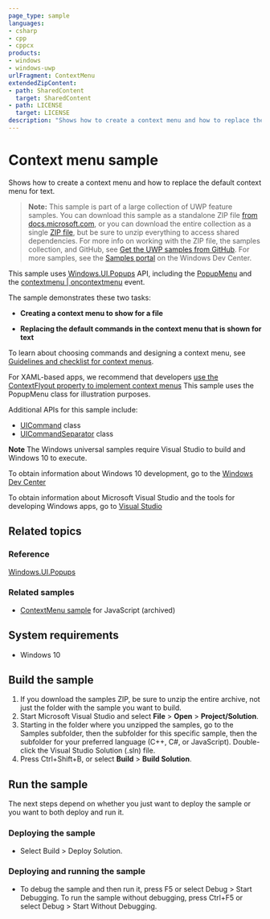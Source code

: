 ```yaml
---
page_type: sample
languages:
- csharp
- cpp
- cppcx
products:
- windows
- windows-uwp
urlFragment: ContextMenu
extendedZipContent:
- path: SharedContent
  target: SharedContent
- path: LICENSE
  target: LICENSE
description: "Shows how to create a context menu and how to replace the default context menu for text."
---
```


<!---
  category: ControlsLayoutAndText
  samplefwlink: http://go.microsoft.com/fwlink/p/?LinkId=620525
--->

# Context menu sample

Shows how to create a context menu and how to replace the default context menu for text. 

> **Note:** This sample is part of a large collection of UWP feature samples. 
> You can download this sample as a standalone ZIP file
> [from docs.microsoft.com](https://docs.microsoft.com/samples/microsoft/windows-universal-samples/contextmenu/),
> or you can download the entire collection as a single
> [ZIP file](https://github.com/Microsoft/Windows-universal-samples/archive/master.zip), but be 
> sure to unzip everything to access shared dependencies. For more info on working with the ZIP file, 
> the samples collection, and GitHub, see [Get the UWP samples from GitHub](https://aka.ms/ovu2uq). 
> For more samples, see the [Samples portal](https://aka.ms/winsamples) on the Windows Dev Center. 

This sample uses [Windows.UI.Popups](http://msdn.microsoft.com/library/windows/apps/br242180) API, 
including the [PopupMenu](http://msdn.microsoft.com/library/windows/apps/br208693) and the 
[contextmenu | oncontextmenu](http://msdn.microsoft.com/library/windows/apps/hh441317) event.

The sample demonstrates these two tasks:

-   **Creating a context menu to show for a file**

-   **Replacing the default commands in the context menu that is shown for text**

To learn about choosing commands and designing a context menu, see [Guidelines and checklist for context menus](http://msdn.microsoft.com/library/windows/apps/hh465308).

For XAML-based apps, we recommend that developers
[use the ContextFlyout property to implement context menus](https://docs.microsoft.com/en-us/windows/uwp/design/controls-and-patterns/menus)
This sample uses the PopupMenu class for illustration purposes.

Additional APIs for this sample include:

-   [UICommand](http://msdn.microsoft.com/library/windows/apps/br242166) class
-   [UICommandSeparator](http://msdn.microsoft.com/library/windows/apps/br242168) class

**Note** The Windows universal samples require Visual Studio to build and Windows 10 to execute.
 
To obtain information about Windows 10 development, go to the [Windows Dev Center](http://go.microsoft.com/fwlink/?LinkID=532421)

To obtain information about Microsoft Visual Studio and the tools for developing Windows apps, go to [Visual Studio](http://go.microsoft.com/fwlink/?LinkID=532422)

## Related topics

### Reference

[Windows.UI.Popups](http://msdn.microsoft.com/library/windows/apps/br242180)  

### Related samples

* [ContextMenu sample](/archived/ContextMenu/) for JavaScript (archived)

## System requirements

* Windows 10

## Build the sample

1. If you download the samples ZIP, be sure to unzip the entire archive, not just the folder with the sample you want to build. 
2. Start Microsoft Visual Studio and select **File** \> **Open** \> **Project/Solution**.
3. Starting in the folder where you unzipped the samples, go to the Samples subfolder, then the subfolder for this specific sample, then the subfolder for your preferred language (C++, C#, or JavaScript). Double-click the Visual Studio Solution (.sln) file.
4. Press Ctrl+Shift+B, or select **Build** \> **Build Solution**.

## Run the sample

The next steps depend on whether you just want to deploy the sample or you want to both deploy and run it.

### Deploying the sample

- Select Build > Deploy Solution. 

### Deploying and running the sample

- To debug the sample and then run it, press F5 or select Debug >  Start Debugging. To run the sample without debugging, press Ctrl+F5 or select Debug > Start Without Debugging. 
